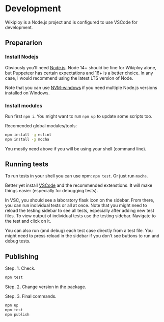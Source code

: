 Development
==========================

Wikiploy is a Node.js project and is configured to use VSCode for development.

## Prepararion

### Install Nodejs
Obviously you'll need [Node.js](https://nodejs.org/en).
Node 14+ should be fine for Wikiploy alone, but Puppeteer has certain expectations and 16+ is a better choice. In any case, I would recommend using the latest LTS version of Node.

Note that you can use [NVM-windows](https://github.com/coreybutler/nvm-windows) if you need multiple Node.js versions installed on Windows.

### Install modules
Run first `npm i`.
You might want to run `npm up` to update some scripts too.

Recomended global modules/tools:
```bash
npm install -g eslint
npm install -g mocha
```
You mostly need above if you will be using your shell (command line).

## Running tests
To run tests in your shell you can use npm: `npm test`. Or just run `mocha`.

Better yet install [VSCode](https://code.visualstudio.com/download) and the recommended extenstions. It will make things easier (especially for debugging tests).

In VSC, you should see a laboratory flask icon on the sidebar. From there, you can run individual tests or all at once.
Note that you might need to reload the testing sidebar to see all tests, especially after adding new test files.
To view output of individual tests use the testing sidebar. Navigate to the test and click on it.

You can also run (and debug) each test case directly from a test file. You might need to press reload in the sidebar if you don't see buttons to run and debug tests.

## Publishing

Step. 1. Check.
```bash
npm test
```
Step. 2. Change version in the package.

Step. 3. Final commands.
```bash
npm up
npm test
npm publish
```
